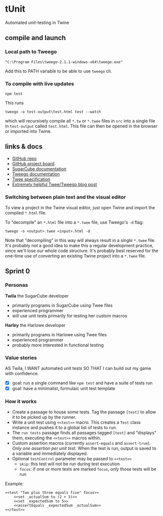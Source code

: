 # tUnit
Automated unit-testing in Twine

## compile and launch
### Local path to Tweego
```
"C:\Program Files\tweego-2.1.1-windows-x64\tweego.exe"
```
Add this to PATH variable to be able to use `tweego` cli.

### To compile with live updates
```
npm test
```
This runs
```
tweego -o test-output\test.html test --watch
```
which will recursively compile all `*.tw` or `*.twee` files in `src` into a single file in `test-output` called `test.html`. This file can then be opened in the browser or imported into Twine.

## links & docs
- [GitHub repo](https://github.com/BlueShoelaces/tUnit)
- [GitHub project board](https://github.com/BlueShoelaces/tUnit/projects/1)
- [SugarCube documentation](http://www.motoslave.net/sugarcube/2/docs/)
- [Tweego documentation](https://www.motoslave.net/tweego/docs/)
- [Twee specification](https://github.com/iftechfoundation/twine-specs/blob/master/twee-3-specification.md)
- [Extremely helpful Twee/Tweego blog post](https://dev.to/lazerwalker/a-modern-developer-s-workflow-for-twine-4imp)

### Switching between plain text and the visual editor
To view a project in the Twine visual editor, just open Twine and import the compiled `*.html` file.

To "decompile" an `*.html` file into a `*.twee` file, use Tweego's `-d` flag:
```
tweego -o <output>.twee <input>.html -d
```
Note that "decompiling" in this way will always result in a *single* `*.twee` file. It's probably not a good idea to make this a regular development practice, since we'll lose our whole code structure. It's probably best reserved for the one-time use of converting an existing Twine project into a `*.twee` file.

## Sprint 0
### Personas
**Twila** the SugarCube developer
- primarily programs in SugarCube using Twee files
- experienced programmer
- will use unit tests primarily for testing her custom macros

**Harley** the Harlowe developer
- primarily programs in Harlowe using Twee files
- experienced programmer
- probably more interested in functional testing

### Value stories
AS Twila,
I WANT automated unit tests
SO THAT I can build out my game with confidence.

- [X] goal: run a single command like `npm test` and have a suite of tests run
- [X] goal: have a minimalist, formulaic unit test template

### How it works
- Create a passage to house some tests. Tag the passage `[test]` to allow it to be picked up by the runner.
- Write a unit test using `<<test>>` macro. This creates a `Test` class instance and pushes it to a global list of tests to run.
- The `run tests` passage finds all passages tagged `[test]` and "displays" them, executing the `<<test>>` macros within.
- Custom assertion macros (currently `assert-equals` and `assert-true`). *Only one assertion per unit test.* When the test is run, output is saved to a variable and immediately displayed.
- Optional `testControl` parameter may be passed to `<<test>>`
    - `skip`: this test will not be run during test execution
    - `focus`: if one or more tests are marked `focus`, *only* those tests will be run

Example:
```
<<test "Two plus three equals five" focus>>
    <<set _actualSum to (2 + 3)>>
    <<set _expectedSum to 5>>
    <<assertEquals _expectedSum _actualSum>>
<</test>>
```